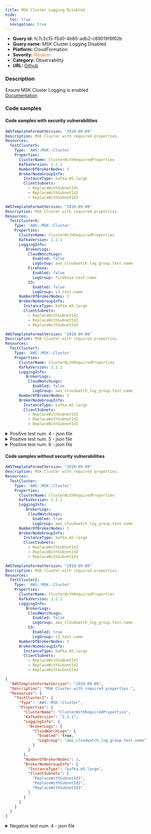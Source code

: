 ```yaml
---
title: MSK Cluster Logging Disabled
hide:
  toc: true
  navigation: true
---
```


<style>
  .highlight .hll {
    background-color: #ff171742;
  }
  .md-content {
    max-width: 1100px;
    margin: 0 auto;
  }
</style>

-   **Query id:** fc7c2c15-f5d0-4b80-adb2-c89019f8f62b
-   **Query name:** MSK Cluster Logging Disabled
-   **Platform:** CloudFormation
-   **Severity:** <span style="color:#ff7213">Medium</span>
-   **Category:** Observability
-   **URL:** [Github](https://github.com/Checkmarx/kics/tree/master/assets/queries/cloudFormation/aws/msk_cluster_logging_disabled)

### Description
Ensure MSK Cluster Logging is enabled<br>
[Documentation](https://docs.aws.amazon.com/AWSCloudFormation/latest/UserGuide/aws-resource-msk-cluster.html)

### Code samples
#### Code samples with security vulnerabilities
```yaml title="Positive test num. 1 - yaml file" hl_lines="6"
AWSTemplateFormatVersion: "2010-09-09"
Description: MSK Cluster with required properties.
Resources:
  TestCluster5:
    Type: 'AWS::MSK::Cluster'
    Properties:
      ClusterName: ClusterWithRequiredProperties
      KafkaVersion: 2.2.1
      NumberOfBrokerNodes: 3
      BrokerNodeGroupInfo:
        InstanceType: kafka.m5.large
        ClientSubnets:
          - ReplaceWithSubnetId1
          - ReplaceWithSubnetId2
          - ReplaceWithSubnetId3

```
```yaml title="Positive test num. 2 - yaml file" hl_lines="18 12 15"
AWSTemplateFormatVersion: "2010-09-09"
Description: MSK Cluster with required properties.
Resources:
  TestCluster6:
    Type: 'AWS::MSK::Cluster'
    Properties:
      ClusterName: ClusterWithRequiredProperties
      KafkaVersion: 2.2.1
      LoggingInfo:
         BrokerLogs:
          CloudWatchLogs:
            Enabled: false
            LogGroup: aws_cloudwatch_log_group.test.name
          Firehose:
            Enabled: false
            LogGroup: firehose.test.name
          S3:
            Enabled: false
            LogGroup: s3.test.name
      NumberOfBrokerNodes: 3
      BrokerNodeGroupInfo:
        InstanceType: kafka.m5.large
        ClientSubnets:
          - ReplaceWithSubnetId1
          - ReplaceWithSubnetId2
          - ReplaceWithSubnetId3

```
```yaml title="Positive test num. 3 - yaml file" hl_lines="12"
AWSTemplateFormatVersion: "2010-09-09"
Description: MSK Cluster with required properties.
Resources:
  TestCluster7:
    Type: 'AWS::MSK::Cluster'
    Properties:
      ClusterName: ClusterWithRequiredProperties
      KafkaVersion: 2.2.1
      LoggingInfo:
         BrokerLogs:
          CloudWatchLogs:
            Enabled: false
            LogGroup: aws_cloudwatch_log_group.test.name
      NumberOfBrokerNodes: 3
      BrokerNodeGroupInfo:
        InstanceType: kafka.m5.large
        ClientSubnets:
          - ReplaceWithSubnetId1
          - ReplaceWithSubnetId2
          - ReplaceWithSubnetId3

```
<details><summary>Positive test num. 4 - json file</summary>

```json hl_lines="7"
{
  "AWSTemplateFormatVersion": "2010-09-09",
  "Description": "MSK Cluster with required properties.",
  "Resources": {
    "TestCluster8": {
      "Type": "AWS::MSK::Cluster",
      "Properties": {
        "ClusterName": "ClusterWithRequiredProperties",
        "KafkaVersion": "2.2.1",
        "NumberOfBrokerNodes": 3,
        "BrokerNodeGroupInfo": {
          "InstanceType": "kafka.m5.large",
          "ClientSubnets": [
            "ReplaceWithSubnetId1",
            "ReplaceWithSubnetId2",
            "ReplaceWithSubnetId3"
          ]
        }
      }
    }
  }
}

```
</details>
<details><summary>Positive test num. 5 - json file</summary>

```json hl_lines="17 21 13"
{
  "AWSTemplateFormatVersion": "2010-09-09",
  "Description": "MSK Cluster with required properties.",
  "Resources": {
    "TestCluster9": {
      "Type": "AWS::MSK::Cluster",
      "Properties": {
        "ClusterName": "ClusterWithRequiredProperties",
        "KafkaVersion": "2.2.1",
        "LoggingInfo": {
          "BrokerLogs": {
            "CloudWatchLogs": {
              "Enabled": false,
              "LogGroup": "aws_cloudwatch_log_group.test.name"
            },
            "Firehose": {
              "Enabled": false,
              "LogGroup": "firehose.test.name"
            },
            "S3": {
              "Enabled": false,
              "LogGroup": "s3.test.name"
            }
          }
        },
        "NumberOfBrokerNodes": 3,
        "BrokerNodeGroupInfo": {
          "InstanceType": "kafka.m5.large",
          "ClientSubnets": [
            "ReplaceWithSubnetId1",
            "ReplaceWithSubnetId2",
            "ReplaceWithSubnetId3"
          ]
        }
      }
    }
  }
}

```
</details>
<details><summary>Positive test num. 6 - json file</summary>

```json hl_lines="13"
{
  "AWSTemplateFormatVersion": "2010-09-09",
  "Description": "MSK Cluster with required properties.",
  "Resources": {
    "TestCluster10": {
      "Type": "AWS::MSK::Cluster",
      "Properties": {
        "ClusterName": "ClusterWithRequiredProperties",
        "KafkaVersion": "2.2.1",
        "LoggingInfo": {
          "BrokerLogs": {
            "CloudWatchLogs": {
              "Enabled": false,
              "LogGroup": "aws_cloudwatch_log_group.test.name"
            }
          }
        },
        "NumberOfBrokerNodes": 3,
        "BrokerNodeGroupInfo": {
          "InstanceType": "kafka.m5.large",
          "ClientSubnets": [
            "ReplaceWithSubnetId1",
            "ReplaceWithSubnetId2",
            "ReplaceWithSubnetId3"
          ]
        }
      }
    }
  }
}

```
</details>


#### Code samples without security vulnerabilities
```yaml title="Negative test num. 1 - yaml file"
AWSTemplateFormatVersion: "2010-09-09"
Description: MSK Cluster with required properties.
Resources:
  TestCluster:
    Type: 'AWS::MSK::Cluster'
    Properties:
      ClusterName: ClusterWithRequiredProperties
      KafkaVersion: 2.2.1
      LoggingInfo:
         BrokerLogs:
          CloudWatchLogs:
            Enabled: true
            LogGroup: aws_cloudwatch_log_group.test.name
      NumberOfBrokerNodes: 3
      BrokerNodeGroupInfo:
        InstanceType: kafka.m5.large
        ClientSubnets:
          - ReplaceWithSubnetId1
          - ReplaceWithSubnetId2
          - ReplaceWithSubnetId3

```
```yaml title="Negative test num. 2 - yaml file"
AWSTemplateFormatVersion: "2010-09-09"
Description: MSK Cluster with required properties.
Resources:
  TestCluster2:
    Type: 'AWS::MSK::Cluster'
    Properties:
      ClusterName: ClusterWithRequiredProperties
      KafkaVersion: 2.2.1
      LoggingInfo:
         BrokerLogs:
          CloudWatchLogs:
            Enabled: false
            LogGroup: aws_cloudwatch_log_group.test.name
          S3:
            Enabled: true
            LogGroup: s3.test.name
      NumberOfBrokerNodes: 3
      BrokerNodeGroupInfo:
        InstanceType: kafka.m5.large
        ClientSubnets:
          - ReplaceWithSubnetId1
          - ReplaceWithSubnetId2
          - ReplaceWithSubnetId3

```
```json title="Negative test num. 3 - json file"
{
  "AWSTemplateFormatVersion": "2010-09-09",
  "Description": "MSK Cluster with required properties.",
  "Resources": {
    "TestCluster3": {
      "Type": "AWS::MSK::Cluster",
      "Properties": {
        "ClusterName": "ClusterWithRequiredProperties",
        "KafkaVersion": "2.2.1",
        "LoggingInfo": {
          "BrokerLogs": {
            "CloudWatchLogs": {
              "Enabled": true,
              "LogGroup": "aws_cloudwatch_log_group.test.name"
            }
          }
        },
        "NumberOfBrokerNodes": 3,
        "BrokerNodeGroupInfo": {
          "InstanceType": "kafka.m5.large",
          "ClientSubnets": [
            "ReplaceWithSubnetId1",
            "ReplaceWithSubnetId2",
            "ReplaceWithSubnetId3"
          ]
        }
      }
    }
  }
}

```
<details><summary>Negative test num. 4 - json file</summary>

```json
{
  "AWSTemplateFormatVersion": "2010-09-09",
  "Description": "MSK Cluster with required properties.",
  "Resources": {
    "TestCluster4": {
      "Type": "AWS::MSK::Cluster",
      "Properties": {
        "ClusterName": "ClusterWithRequiredProperties",
        "KafkaVersion": "2.2.1",
        "LoggingInfo": {
          "BrokerLogs": {
            "CloudWatchLogs": {
              "Enabled": false,
              "LogGroup": "aws_cloudwatch_log_group.test.name"
            },
            "S3": {
              "Enabled": true,
              "LogGroup": "s3.test.name"
            }
          }
        },
        "NumberOfBrokerNodes": 3,
        "BrokerNodeGroupInfo": {
          "InstanceType": "kafka.m5.large",
          "ClientSubnets": [
            "ReplaceWithSubnetId1",
            "ReplaceWithSubnetId2",
            "ReplaceWithSubnetId3"
          ]
        }
      }
    }
  }
}

```
</details>
